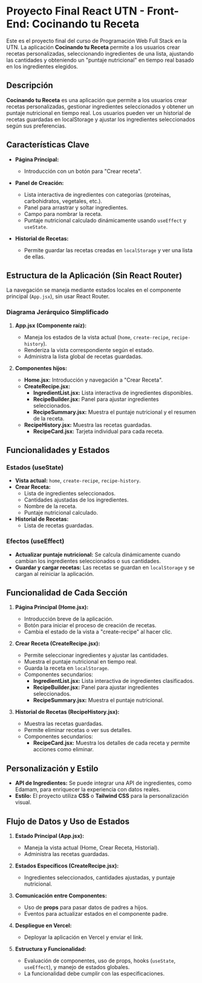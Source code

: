 # Proyecto Final React UTN - Front-End: **Cocinando tu Receta**

Este es el proyecto final del curso de Programación Web Full Stack en la UTN. La aplicación **Cocinando tu Receta** permite a los usuarios crear recetas personalizadas, seleccionando ingredientes de una lista, ajustando las cantidades y obteniendo un "puntaje nutricional" en tiempo real basado en los ingredientes elegidos.

## Descripción

**Cocinando tu Receta** es una aplicación que permite a los usuarios crear recetas personalizadas, gestionar ingredientes seleccionados y obtener un puntaje nutricional en tiempo real. Los usuarios pueden ver un historial de recetas guardadas en localStorage y ajustar los ingredientes seleccionados según sus preferencias.

## Características Clave

- **Página Principal:**
  - Introducción con un botón para "Crear receta".
  
- **Panel de Creación:**
  - Lista interactiva de ingredientes con categorías (proteínas, carbohidratos, vegetales, etc.).
  - Panel para arrastrar y soltar ingredientes.
  - Campo para nombrar la receta.
  - Puntaje nutricional calculado dinámicamente usando `useEffect` y `useState`.
  
- **Historial de Recetas:**
  - Permite guardar las recetas creadas en `localStorage` y ver una lista de ellas.

## Estructura de la Aplicación (Sin React Router)

La navegación se maneja mediante estados locales en el componente principal (`App.jsx`), sin usar React Router.

### Diagrama Jerárquico Simplificado

1. **App.jsx (Componente raíz):**
   - Maneja los estados de la vista actual (`home`, `create-recipe`, `recipe-history`).
   - Renderiza la vista correspondiente según el estado.
   - Administra la lista global de recetas guardadas.

2. **Componentes hijos:**
   - **Home.jsx:** Introducción y navegación a "Crear Receta".
   - **CreateRecipe.jsx:**
     - **IngredientList.jsx:** Lista interactiva de ingredientes disponibles.
     - **RecipeBuilder.jsx:** Panel para ajustar ingredientes seleccionados.
     - **RecipeSummary.jsx:** Muestra el puntaje nutricional y el resumen de la receta.
   - **RecipeHistory.jsx:** Muestra las recetas guardadas.
     - **RecipeCard.jsx:** Tarjeta individual para cada receta.

## Funcionalidades y Estados

### Estados (useState)

- **Vista actual:** `home`, `create-recipe`, `recipe-history`.
- **Crear Receta:**
  - Lista de ingredientes seleccionados.
  - Cantidades ajustadas de los ingredientes.
  - Nombre de la receta.
  - Puntaje nutricional calculado.
- **Historial de Recetas:**
  - Lista de recetas guardadas.

### Efectos (useEffect)

- **Actualizar puntaje nutricional:** Se calcula dinámicamente cuando cambian los ingredientes seleccionados o sus cantidades.
- **Guardar y cargar recetas:** Las recetas se guardan en `localStorage` y se cargan al reiniciar la aplicación.

## Funcionalidad de Cada Sección

1. **Página Principal (Home.jsx):**
   - Introducción breve de la aplicación.
   - Botón para iniciar el proceso de creación de recetas.
   - Cambia el estado de la vista a "create-recipe" al hacer clic.

2. **Crear Receta (CreateRecipe.jsx):**
   - Permite seleccionar ingredientes y ajustar las cantidades.
   - Muestra el puntaje nutricional en tiempo real.
   - Guarda la receta en `localStorage`.
   - Componentes secundarios:
     - **IngredientList.jsx:** Lista interactiva de ingredientes clasificados.
     - **RecipeBuilder.jsx:** Panel para ajustar ingredientes seleccionados.
     - **RecipeSummary.jsx:** Muestra el puntaje nutricional.

3. **Historial de Recetas (RecipeHistory.jsx):**
   - Muestra las recetas guardadas.
   - Permite eliminar recetas o ver sus detalles.
   - Componentes secundarios:
     - **RecipeCard.jsx:** Muestra los detalles de cada receta y permite acciones como eliminar.

## Personalización y Estilo

- **API de Ingredientes:** Se puede integrar una API de ingredientes, como Edamam, para enriquecer la experiencia con datos reales.
- **Estilo:** El proyecto utiliza **CSS** o **Tailwind CSS** para la personalización visual.

## Flujo de Datos y Uso de Estados

1. **Estado Principal (App.jsx):**
   - Maneja la vista actual (Home, Crear Receta, Historial).
   - Administra las recetas guardadas.

2. **Estados Específicos (CreateRecipe.jsx):**
   - Ingredientes seleccionados, cantidades ajustadas, y puntaje nutricional.

3. **Comunicación entre Componentes:**
   - Uso de **props** para pasar datos de padres a hijos.
   - Eventos para actualizar estados en el componente padre.

2. **Despliegue en Vercel:**
   - Deployar la aplicación en Vercel y enviar el link.

3. **Estructura y Funcionalidad:**
   - Evaluación de componentes, uso de props, hooks (`useState`, `useEffect`), y manejo de estados globales.
   - La funcionalidad debe cumplir con las especificaciones.





